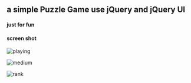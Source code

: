 
a simple Puzzle Game use jQuery and jQuery UI
---


#### just for fun

#### screen shot
![playing](http://7xs2xv.com1.z0.glb.clouddn.com/playing.png)

![medium](http://7xs2xv.com1.z0.glb.clouddn.com/medium.png)

![rank](http://7xs2xv.com1.z0.glb.clouddn.com/localRank.png)